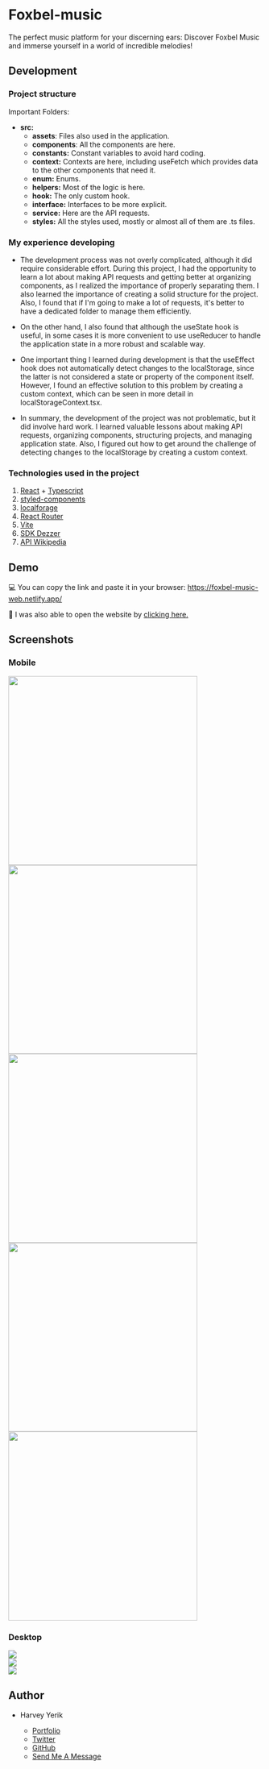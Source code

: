 # Foxbel-music
The perfect music platform for your discerning ears: Discover Foxbel Music and immerse yourself in a world of incredible melodies! 
## Development 
### Project structure

Important Folders:
- **src:**
  - **assets**: Files also used in the application.
  - **components**: All the components are here.
  - **constants:** Constant variables to avoid hard coding.
  - **context:** Contexts are here, including useFetch which provides data to the other components that need it.
  - **enum:** Enums.
  - **helpers:** Most of the logic is here.
  - **hook:** The only custom hook.
  - **interface:** Interfaces to be more explicit.
  - **service:** Here are the API requests.
  - **styles:** All the styles used, mostly or almost all of them are .ts files.
### My experience developing
- The development process was not overly complicated, although it did require considerable effort. During this project, I had the opportunity to learn a lot about making API requests and getting better at organizing components, as I realized the importance of properly separating them. I also learned the importance of creating a solid structure for the project. Also, I found that if I'm going to make a lot of requests, it's better to have a dedicated folder to manage them efficiently.

- On the other hand, I also found that although the useState hook is useful, in some cases it is more convenient to use useReducer to handle the application state in a more robust and scalable way.

- One important thing I learned during development is that the useEffect hook does not automatically detect changes to the localStorage, since the latter is not considered a state or property of the component itself. However, I found an effective solution to this problem by creating a custom context, which can be seen in more detail in localStorageContext.tsx.

- In summary, the development of the project was not problematic, but it did involve hard work. I learned valuable lessons about making API requests, organizing components, structuring projects, and managing application state. Also, I figured out how to get around the challenge of detecting changes to the localStorage by creating a custom context.
### Technologies used in the project

1. [React](https://es.reactjs.org/) + [Typescript](https://www.typescriptlang.org/)
1. [styled-components](https://styled-components.com/)
1. [localforage](https://www.npmjs.com/package/localforage)
1. [React Router](https://reactrouter.com/en/main)
1. [Vite](https://vitejs.dev/)
1. [SDK Dezzer](https://developers.deezer.com/sdk/javascript)
1. [API Wikipedia](https://www.mediawiki.org/wiki/API:Main_page)


## Demo 

💻 You can copy the link and paste it in your browser: https://foxbel-music-web.netlify.app/

🔗 I was also able to open the website by [clicking here.](https://foxbel-music-web.netlify.app/)

## Screenshots

### Mobile

<img src='./screenshots/mobile_4.png' width='375'/>
<br/>
<img src='./screenshots/mobile_1.png' width='375'/>
<br/>
<img src='./screenshots/mobile_2.png' width='375'/>
<br/>
<img src='./screenshots/mobile_3.png' width='375'/>
<br/>
<img src='./screenshots/mobile_5.png' width='375'/>

### Desktop

<img src='./screenshots/desktop_3.png' />
<br/>
<img src='./screenshots/desktop_1.png' />
<br/>
<img src='./screenshots/desktop_2.png' />



## Author

- Harvey Yerik
    
    - [Portfolio](https://portfolio-harvey.netlify.app/)
    - [Twitter](https://twitter.com/yerikhar)
    - [GitHub](https://github.com/YerikAH)
    - [Send Me A Message](https://yerikah.github.io/send-me-a-message/dist/)
